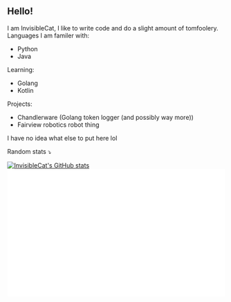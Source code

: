 ## Hello!
I am InvisibleCat, I like to write code and do a slight amount of tomfoolery.
Languages I am familer with:
  - Python
  - Java
 
 Learning:
 - Golang
 - Kotlin
 
 Projects:
 - Chandlerware (Golang token logger (and possibly way more))
 - Fairview robotics robot thing
 
 I have no idea what else to put here lol
 
 Random stats ⤵
 
  [![InvisibleCat's GitHub stats](https://github-readme-stats.vercel.app/api?username=InvisibleCatA1&show_icons=true&theme=dracula)](https://github.com/anuraghazra/github-readme-stats)
 ![](https://github.com/InvisibleCatA1/github-stats/blob/master/generated/languages.svg)


<!---
InvisibleCatA1/InvisibleCatA1 is a ✨ special ✨ repository because its `README.md` (this file) appears on your GitHub profile.
You can click the Preview link to take a look at your changes.
--->
